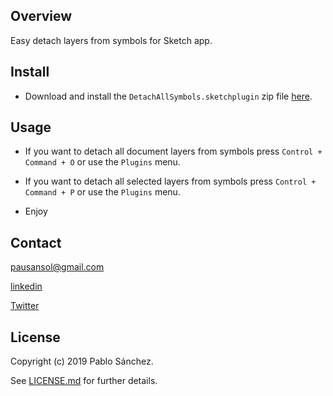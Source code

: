 ## Overview
Easy detach layers from symbols for Sketch app.

## Install

* Download and install the `DetachAllSymbols.sketchplugin` zip file [here](https://github.com/Pausansol/Detach-all-symbols/releases/download/1.0.0/DetachAllSymbols.sketchplugin.zip). 

## Usage

* If you want to detach all document layers from symbols press `Control + Command + O` or use the `Plugins` menu.

* If you want to detach all selected layers from symbols press `Control + Command + P` or use the `Plugins` menu.

* Enjoy

## Contact

pausansol@gmail.com

[linkedin](https://www.linkedin.com/in/pablosanchezsoler/)

[Twitter](https://twitter.com/pausansol)

## License
Copyright (c) 2019 Pablo Sánchez.

See [LICENSE.md](https://github.com/pausansol/Detach-all-symbols/blob/master/LICENSE.md) for further details.

